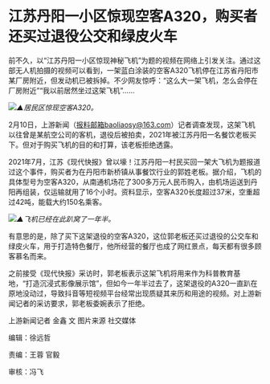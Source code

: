 # 江苏丹阳一小区惊现空客A320，购买者还买过退役公交和绿皮火车

前不久，以“江苏丹阳一小区惊现神秘飞机”为题的视频在网络上引发关注。通过这部无人机拍摄的视频可以看到，一架蓝白涂装的空客A320飞机停在江苏省丹阳市某厂房附近，但发动机已被拆掉。不少网友惊呼：“这么大一架飞机，怎么会停在厂房附近”“我以前居然坐过这架飞机”……

![](https://inews.gtimg.com/om_bt/OL0J02vVyfm3-NVliRJFO6jyzerI-YjyK_6q6L6YXDAIYAA/1000)_▲居民区惊现空客A320。_

2月10日，上游新闻（报料邮箱baoliaosy@163.com）记者调查发现，这架飞机以往曾是某航空公司的客机，退役后被拍卖，2021年被江苏丹阳一名餐饮老板买下。但对于购买飞机的目的和打算，该老板拒绝透露。

2021年7月，江苏《现代快报》曾以壕！江苏丹阳一村民买回一架大飞机为题报道过这个事件，购买者为在丹阳市新桥镇从事餐饮行业的郭姓老板。据介绍，飞机的具体型号为空客A320，从南通机场花了300多万元人民币购入，由机场运送到丹阳再组装，仅运输就用了16个小时。资料显示，空客A320长度超过37米，空重超过42吨，能载大约150名乘客。

![](https://inews.gtimg.com/om_bt/Ob0iecnfi6rWWRfUu--mm_Y545Jx5EBrAOxMMfF_3ktSAAA/1000)_▲飞机已经在此趴窝了一年半。_

有意思的是，除了买下这架退役的空客A320，这位郭老板还买过退役的公交车和绿皮火车，用于打造特色餐厅，他所经营的餐厅也成了网红景点，每天都有很多顾客慕名而来。

之前接受《现代快报》采访时，郭老板表示这架飞机将用来作为科普教育基地，“打造沉浸式影像展示馆”，但如今一年半过去了，这架退役的A320一直趴在原地没动过，导致抖音等短视频平台经常出现质疑其来历和用途的视频。对上游新闻记者的采访要求，郭老板委婉表示了拒绝。

上游新闻记者 金鑫 文 图片来源 社交媒体

编辑：徐远哲

责编：王蓉 官毅

审核：冯飞

